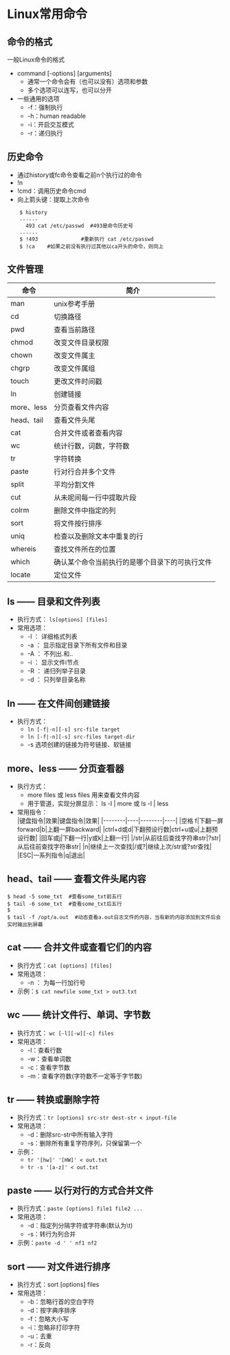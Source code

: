 Linux常用命令
=============

命令的格式
----------
一般Linux命令的格式   
* command [-options] [arguments]
	* 通常一个命令会有（也可以没有）选项和参数
	* 多个选项可以连写，也可以分开
* 一些通用的选项
	* -f：强制执行
	* -h：human readable
	* -i：开启交互模式
	* -r：递归执行

历史命令
--------
* 通过history或fc命令查看之前n个执行过的命令
* !n 
* !cmd：调用历史命令cmd
* 向上箭头键：提取上次命令
```Shell
	$ history   
	......    
	  493 cat /etc/passwd  #493是命令历史号   
	......
	$ !493				#重新执行 cat /etc/passwd   
	$ !ca    #如果之前没有执行过其他以ca开头的命令，则同上   
```

文件管理
--------
|命令		|简介		|
|-----------|-----------|
|man		|unix参考手册|
|cd			|切换路径	|
|pwd		|查看当前路径|
|chmod		|改变文件目录权限|
|chown		|改变文件属主|
|chgrp		|改变文件属组|
|touch		|更改文件时间戳|
|ln			|创建链接	|
|more、less	|分页查看文件内容|
|head、tail	|查看文件头尾|
|cat		|合并文件或者查看内容|
|wc			|统计行数，词数，字符数|
|tr			|字符转换	|
|paste		|行对行合并多个文件|
|split		|平均分割文件|
|cut		|从未呢间每一行中提取片段|
|colrm		|删除文件中指定的列|
|sort		|将文件按行排序|
|uniq		|检查以及删除文本中重复的行|
|whereis	|查找文件所在的位置|
|which		|确认某个命令当前执行的是哪个目录下的可执行文件|
|locate		|定位文件	|

ls —— 目录和文件列表
--------------------
* 执行方式： `ls[options] [files]`
* 常用选项：
	* -l ： 详细格式列表
	* -a ： 显示指定目录下所有文件和目录
	* -A ： 不列出.和..
	* -i ： 显示文件i节点
	* -R ： 递归列举子目录
	* -d ： 只列举目录名称

ln —— 在文件间创建链接
----------------------
* 执行方式：
	* `ln [-f|-n][-s] src-file target `
	* `ln [-f|-n][-s] src-files target-dir`
	* -s 选项创建的链接为符号链接、软链接

more、less —— 分页查看器
------------------------
* 执行方式：
	* more files 或 less files 用来查看文件内容
	* 用于管道，实现分屏显示： ls -l | more 或 ls -l | less
* 常用指令：   
|键盘指令|效果|键盘指令|效果|
|--------|----|--------|----|
|空格 f|下翻一屏forward|b|上翻一屏backward|
|ctrl+d或d|下翻预设行数|ctrl+u或u|上翻预设行数|
|回车或j|下翻一行|y或k|上翻一行|
|/str|从前往后查找字符串str|?str|从后往前查找字符串str|
|n|继续上一次查找|/或?|继续上次/str或?str查找|
|ESC|一系列指令|q|退出|


head、tail —— 查看文件头尾内容
------------------------------
```Shell
$ head -5 some_txt  #查看some_txt前五行
$ tail -6 some_txt  #查看some_txt后五行
$
$ tail -f /opt/a.out  #动态查看a.out日志文件的内容，当有新的内容添加到文件后会实时输出到屏幕
```

cat —— 合并文件或查看它们的内容
-------------------------------
* 执行方式：`cat [options] [files]`
* 常用选项：
	* -n ： 为每一行加行号
* 示例：`$ cat newfile some_txt > out3.txt`

wc —— 统计文件行、单词、字节数
------------------------------
* 执行方式： `wc [-l][-w][-c] files`
* 常用选项：
	* -l：查看行数
	* -w：查看单词数
	* -c：查看字节数
	* -m：查看字符数(字符数不一定等于字节数)

tr —— 转换或删除字符
--------------------
* 执行方式：`tr [options] src-str dest-str < input-file`
* 常用选项：
	* -d：删除src-str中所有输入字符
	* -s：删除所有重复字符序列，只保留第一个
* 示例：
	* `tr '[hw]' '[HW]' < out.txt`
	* `tr -s '[a-z]' < out.txt`

paste —— 以行对行的方式合并文件
-------------------------------
* 执行方式：`paste [options] file1 file2 ...`
* 常用选项：
	* -d：指定列分隔字符或字符串(默认为\t)
	* -s：转行为列合并
* 示例：`paste -d ' ' nf1 nf2`


sort —— 对文件进行排序
----------------------
* 执行方式：sort [options] files
* 常用选项：
	* -b：忽略行首的空白字符
	* -d：按字典序排序
	* -f：忽略大小写
	* -i：忽略非打印字符
	* -u：去重
	* -r：反向



